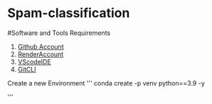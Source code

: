 # Spam-classification
#Software and Tools Requirements
1. [Github Account](https://github.com)
2. [RenderAccount](https://render.com)
3. [VScodeIDE](https://code.visualstudio.com/)
4. [GitCLI](https://git-scm.com/docbbooks/en/v2/Getting-Started-The-Command-Line)

Create a new Environment
'''
conda create -p venv python==3.9 -y

'''